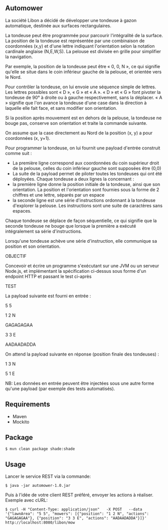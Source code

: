 ## Automower

La société Libon a décidé de développer une tondeuse à gazon automatique, destinée aux surfaces rectangulaires.

La tondeuse peut être programmée pour parcourir l'intégralité de la surface.
La position de la tondeuse est représentée par une combinaison de coordonnées (x,y) et d'une lettre indiquant l'orientation selon la notation cardinale anglaise (N,E,W,S). La pelouse est divisée en grille pour simplifier la navigation.

Par exemple, la position de la tondeuse peut être « 0, 0, N », ce qui signifie qu'elle se situe dans le coin inférieur gauche de la pelouse, et orientée vers le Nord.

Pour contrôler la tondeuse, on lui envoie une séquence simple de lettres.
Les lettres possibles sont « D », « G » et « A ». « D » et « G » font pivoter la tondeuse de 90° à droite ou à gauche respectivement, sans la déplacer. « A » signifie que l'on avance la tondeuse d'une case dans la direction à laquelle elle fait face, et sans modifier son orientation.

Si la position après mouvement est en dehors de la pelouse, la tondeuse ne bouge pas, conserve son orientation et traite la commande suivante.

On assume que la case directement au Nord de la position (x, y) a pour coordonnées (x, y+1).

Pour programmer la tondeuse, on lui fournit une payload d'entrée construit comme suit :
- La première ligne correspond aux coordonnées du coin supérieur droit de la pelouse, celles du coin inférieur gauche sont supposées être (0,0)
- La suite de la payload permet de piloter toutes les tondeuses qui ont été déployées. Chaque tondeuse a deux lignes la concernant :
- la première ligne donne la position initiale de la tondeuse, ainsi que son orientation. La position et l'orientation sont fournies sous la forme de 2 chiffres et une lettre, séparés par un espace
- la seconde ligne est une série d'instructions ordonnant à la tondeuse d'explorer la pelouse. Les instructions sont une suite de caractères sans espaces.

Chaque tondeuse se déplace de façon séquentielle, ce qui signifie que la seconde tondeuse ne bouge que lorsque la première a exécuté intégralement sa série d'instructions.

Lorsqu'une tondeuse achève une série d'instruction, elle communique sa position et son orientation.

OBJECTIF

Concevoir et écrire un programme s'exécutant sur une JVM ou un serveur Node.js, et implémentant la spécification ci-dessus sous forme d'un endpoint HTTP et passant le test ci-après

TEST

La payload suivante est fourni en entrée :

5 5

1 2 N

GAGAGAGAA

3 3 E

AADAADADDA

On attend la payload suivante en réponse (position finale des tondeuses) :

1 3 N

5 1 E

NB: Les données en entrée peuvent être injectées sous une autre forme qu'une payload (par exemple des tests automatisés).


## Requirements

* Maven
* Mockito

## Package

    $ mvn clean package shade:shade
    
## Usage

Lancer le service REST via la commande:

    $ java -jar automower-1.0.jar
    
Puis à l'idée de votre client REST préféré, envoyer les actions à réaliser. Exemple avec cURL:

    $ curl -H "Content-Type: application/json"   -X POST   --data '{"lawnArea": "5 5", "mowers": [{"position": "1 2 N", "actions": "GAGAGAGAA"}, {"position": "3 3 E", "actions": "AADAADADDA"}]}' http://localhost:8080/libon/mow
